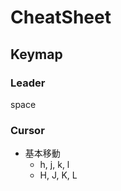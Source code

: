 <!--   ____ _                _   ____  _               _    -->
<!--  / ___| |__   ___  __ _| |_/ ___|| |__   ___  ___| |_  -->
<!-- | |   | '_ \ / _ \/ _` | __\___ \| '_ \ / _ \/ _ \ __| -->
<!-- | |___| | | |  __/ (_| | |_ ___) | | | |  __/  __/ |_  -->
<!--  \____|_| |_|\___|\__,_|\__|____/|_| |_|\___|\___|\__| -->

# CheatSheet

## Keymap

### Leader

space

### Cursor

- 基本移動
  - h, j, k, l
  - H, J, K, L
